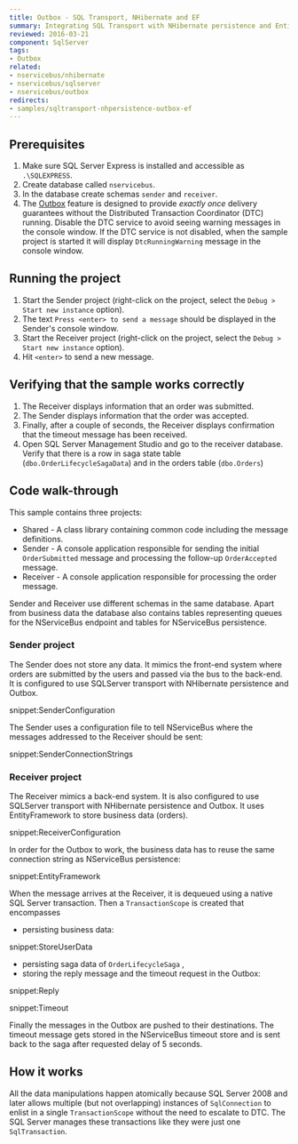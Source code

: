 ```yaml
---
title: Outbox - SQL Transport, NHibernate and EF
summary: Integrating SQL Transport with NHibernate persistence and Entity Framework user data store using outbox.
reviewed: 2016-03-21
component: SqlServer
tags:
- Outbox
related:
- nservicebus/nhibernate
- nservicebus/sqlserver
- nservicebus/outbox
redirects:
- samples/sqltransport-nhpersistence-outbox-ef
---
```



## Prerequisites

 1. Make sure SQL Server Express is installed and accessible as `.\SQLEXPRESS`.
 1. Create database called `nservicebus`.
 1. In the database create schemas `sender` and `receiver`.
 1. The [Outbox](/nservicebus/outbox) feature is designed to provide *exactly once* delivery guarantees without the Distributed Transaction Coordinator (DTC) running. Disable the DTC service to avoid seeing warning messages in the console window. If the DTC service is not disabled, when the sample project is started it will display `DtcRunningWarning` message in the console window.


## Running the project

 1. Start the Sender project (right-click on the project, select the `Debug > Start new instance` option).
 1. The text `Press <enter> to send a message` should be displayed in the Sender's console window.
 1. Start the Receiver project (right-click on the project, select the `Debug > Start new instance` option).
 1. Hit `<enter>` to send a new message.


## Verifying that the sample works correctly

 1. The Receiver displays information that an order was submitted.
 1. The Sender displays information that the order was accepted.
 1. Finally, after a couple of seconds, the Receiver displays confirmation that the timeout message has been received.
 1. Open SQL Server Management Studio and go to the receiver database. Verify that there is a row in saga state table (`dbo.OrderLifecycleSagaData`) and in the orders table (`dbo.Orders`)


## Code walk-through

This sample contains three projects:

 * Shared - A class library containing common code including the message definitions.
 * Sender - A console application responsible for sending the initial `OrderSubmitted` message and processing the follow-up `OrderAccepted` message.
 * Receiver - A console application responsible for processing the order message.

Sender and Receiver use different schemas in the same database. Apart from business data the database also contains tables representing queues for the NServiceBus endpoint and tables for NServiceBus persistence.


### Sender project

The Sender does not store any data. It mimics the front-end system where orders are submitted by the users and passed via the bus to the back-end. It is configured to use SQLServer transport with NHibernate persistence and Outbox.

snippet:SenderConfiguration

The Sender uses a configuration file to tell NServiceBus where the messages addressed to the Receiver should be sent:

snippet:SenderConnectionStrings


### Receiver project

The Receiver mimics a back-end system. It is also configured to use SQLServer transport with NHibernate persistence  and Outbox. It uses EntityFramework to store business data (orders).

snippet:ReceiverConfiguration

In order for the Outbox to work, the business data has to reuse the same connection string as NServiceBus persistence:

snippet:EntityFramework

When the message arrives at the Receiver, it is dequeued using a native SQL Server transaction. Then a `TransactionScope` is created that encompasses

 * persisting business data:

snippet:StoreUserData

 * persisting saga data of `OrderLifecycleSaga` ,
 * storing the reply message and the timeout request in the Outbox:

snippet:Reply

snippet:Timeout

Finally the messages in the Outbox are pushed to their destinations. The timeout message gets stored in the NServiceBus timeout store and is sent back to the saga after requested delay of 5 seconds.


## How it works

All the data manipulations happen atomically because SQL Server 2008 and later allows multiple (but not overlapping) instances of `SqlConnection` to enlist in a single `TransactionScope` without the need to escalate to DTC. The SQL Server manages these transactions like they were just one `SqlTransaction`.
